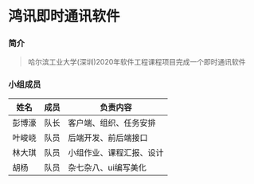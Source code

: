 # 鸿讯即时通讯软件
### 简介
> 哈尔滨工业大学(深圳)2020年软件工程课程项目完成一个即时通讯软件

### 小组成员
|姓名|成员|负责内容|
|---|---|---|
|彭博濠|队长|客户端、组织、任务安排|
|叶峻峣|队员|后端开发、前后端接口|
|林大琪|队员|小组作业、课程汇报、设计|
|胡杨|队员|杂七杂八、ui编写美化|
